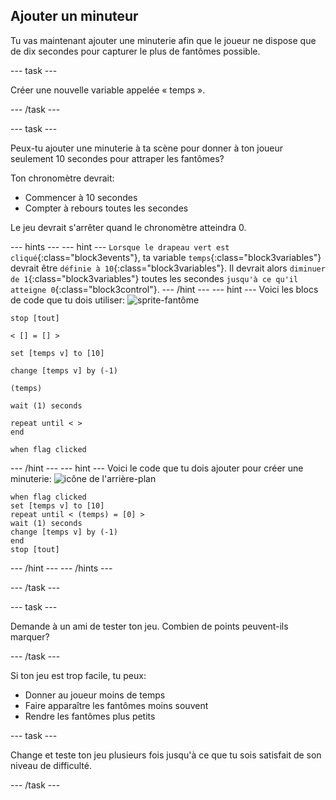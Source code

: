 ## Ajouter un minuteur

Tu vas maintenant ajouter une minuterie afin que le joueur ne dispose que de dix secondes pour capturer le plus de fantômes possible.

--- task ---

Créer une nouvelle variable appelée « temps ».

--- /task ---

--- task ---

Peux-tu ajouter une minuterie à ta scène pour donner à ton joueur seulement 10 secondes pour attraper les fantômes?

Ton chronomètre devrait:

+ Commencer à 10 secondes
+ Compter à rebours toutes les secondes

Le jeu devrait s'arrêter quand le chronomètre atteindra 0.

--- hints ---
 --- hint --- `Lorsque le drapeau vert est cliqué`{:class="block3events"}, ta variable `temps`{:class="block3variables"} devrait être `définie à 10`{:class="block3variables"}. Il devrait alors `diminuer de 1`{:class="block3variables"} toutes les secondes `jusqu'à ce qu'il atteigne 0`{:class="block3control"}. --- /hint --- --- hint --- Voici les blocs de code que tu dois utiliser: ![sprite-fantôme](images/ghost-backdrop.png)

```blocks3
stop [tout]

< [] = [] >

set [temps v] to [10]

change [temps v] by (-1)

(temps)

wait (1) seconds

repeat until < >
end

when flag clicked

```

--- /hint --- --- hint --- Voici le code que tu dois ajouter pour créer une minuterie: ![icône de l'arrière-plan](images/ghost-backdrop.png)

```blocks3
when flag clicked
set [temps v] to [10]
repeat until < (temps) = [0] >
wait (1) seconds
change [temps v] by (-1)
end
stop [tout]
```

--- /hint --- --- /hints ---

--- /task ---

--- task ---

Demande à un ami de tester ton jeu. Combien de points peuvent-ils marquer?

--- /task ---

Si ton jeu est trop facile, tu peux:

+ Donner au joueur moins de temps
+ Faire apparaître les fantômes moins souvent
+ Rendre les fantômes plus petits

--- task ---

Change et teste ton jeu plusieurs fois jusqu'à ce que tu sois satisfait de son niveau de difficulté.

--- /task ---

